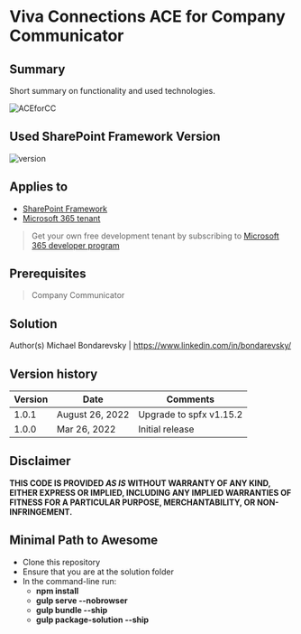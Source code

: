 # Viva Connections ACE for Company Communicator

## Summary

Short summary on functionality and used technologies.

![ACEforCC](https://user-images.githubusercontent.com/11201670/160255163-9a0f4669-3cc1-4a6e-b713-027595fbe517.png)

## Used SharePoint Framework Version

![version](https://img.shields.io/badge/version-1.15.2-green.svg)

## Applies to

- [SharePoint Framework](https://aka.ms/spfx)
- [Microsoft 365 tenant](https://docs.microsoft.com/en-us/sharepoint/dev/spfx/set-up-your-developer-tenant)

> Get your own free development tenant by subscribing to [Microsoft 365 developer program](http://aka.ms/o365devprogram)

## Prerequisites

> Company Communicator

## Solution

Author(s)
Michael Bondarevsky | https://www.linkedin.com/in/bondarevsky/

## Version history

| Version | Date            | Comments                |
| ------- | --------------- | ----------------------- |
| 1.0.1   | August 26, 2022 | Upgrade to spfx v1.15.2 |
| 1.0.0   | Mar 26, 2022    | Initial release         |

## Disclaimer

**THIS CODE IS PROVIDED _AS IS_ WITHOUT WARRANTY OF ANY KIND, EITHER EXPRESS OR IMPLIED, INCLUDING ANY IMPLIED WARRANTIES OF FITNESS FOR A PARTICULAR PURPOSE, MERCHANTABILITY, OR NON-INFRINGEMENT.**

## Minimal Path to Awesome

- Clone this repository
- Ensure that you are at the solution folder
- In the command-line run:
  - **npm install**
  - **gulp serve --nobrowser**
  - **gulp bundle --ship**
  - **gulp package-solution --ship**
